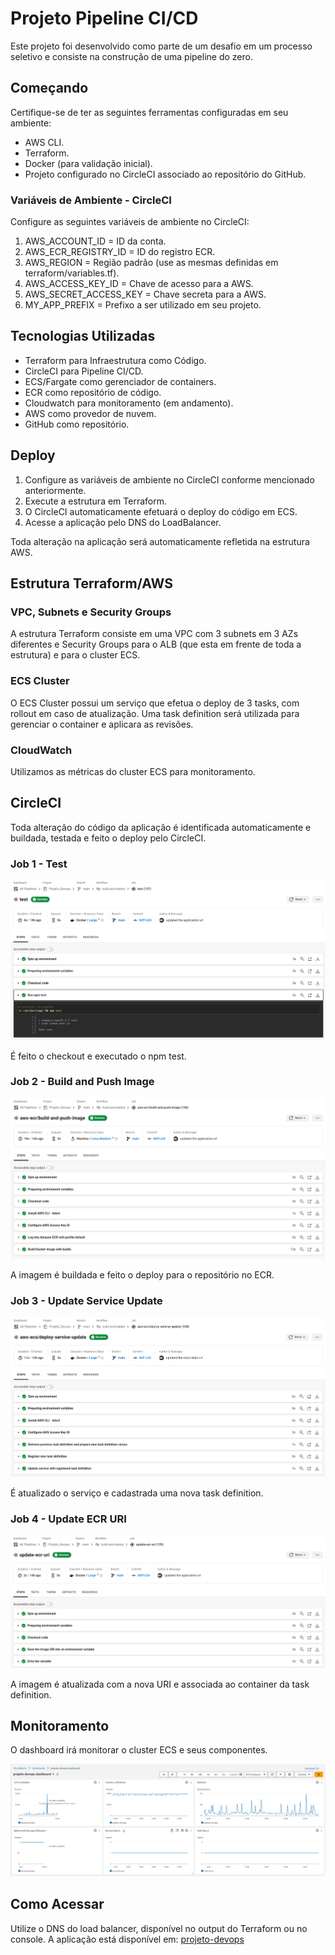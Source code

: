 # Projeto Pipeline CI/CD

Este projeto foi desenvolvido como parte de um desafio em um processo seletivo e consiste na construção de uma pipeline do zero.

## Começando

Certifique-se de ter as seguintes ferramentas configuradas em seu ambiente:
- AWS CLI.
- Terraform.
- Docker (para validação inicial).
- Projeto configurado no CircleCI associado ao repositório do GitHub.

### Variáveis de Ambiente - CircleCI

Configure as seguintes variáveis de ambiente no CircleCI:

1. AWS_ACCOUNT_ID = ID da conta.
2. AWS_ECR_REGISTRY_ID = ID do registro ECR.
3. AWS_REGION = Região padrão (use as mesmas definidas em terraform/variables.tf).
4. AWS_ACCESS_KEY_ID = Chave de acesso para a AWS.
5. AWS_SECRET_ACCESS_KEY = Chave secreta para a AWS.
6. MY_APP_PREFIX = Prefixo a ser utilizado em seu projeto.

## Tecnologias Utilizadas

- Terraform para Infraestrutura como Código.
- CircleCI para Pipeline CI/CD.
- ECS/Fargate como gerenciador de containers.
- ECR como repositório de código.
- Cloudwatch para monitoramento (em andamento).
- AWS como provedor de nuvem.
- GitHub como repositório.

## Deploy

1. Configure as variáveis de ambiente no CircleCI conforme mencionado anteriormente.
2. Execute a estrutura em Terraform.
3. O CircleCI automaticamente efetuará o deploy do código em ECS.
4. Acesse a aplicação pelo DNS do LoadBalancer.

Toda alteração na aplicação será automaticamente refletida na estrutura AWS.

## Estrutura Terraform/AWS

### VPC, Subnets e Security Groups

A estrutura Terraform consiste em uma VPC com 3 subnets em 3 AZs diferentes e Security Groups para o ALB (que esta em frente de toda a estrutura) e para o cluster ECS.

### ECS Cluster

O ECS Cluster possui um serviço que efetua o deploy de 3 tasks, com rollout em caso de atualização. Uma task definition será utilizada para gerenciar o container e aplicara as revisões.

### CloudWatch

Utilizamos as métricas do cluster ECS para monitoramento.

## CircleCI

Toda alteração do código da aplicação é identificada automaticamente e buildada, testada e feito o deploy pelo CircleCI.

### Job 1 - Test
![Job Test](/images/circleci-job-test.png)

É feito o checkout e executado o npm test.

### Job 2 - Build and Push Image
![Job Build and Push Image](/images/circleci-job-build-and-push-image.png)

A imagem é buildada e feito o deploy para o repositório no ECR.

### Job 3 - Update Service Update
![Job Update Service Update](/images/circleci-job-deploy-service-update.png)

É atualizado o serviço e cadastrada uma nova task definition.

### Job 4 - Update ECR URI
![Job Update ECR URI](/images/circleci-job-update-ecr-uri.png)

A imagem é atualizada com a nova URI e associada ao container da task definition.

## Monitoramento

O dashboard irá monitorar o cluster ECS e seus componentes.

![Cloudwatch Dashboard](/images/cloudwatch-dashboard.png)

## Como Acessar

Utilize o DNS do load balancer, disponível no output do Terraform ou no console. A aplicação está disponível em: [projeto-devops](http://projeto-devops-1315227714.us-east-1.elb.amazonaws.com/)

